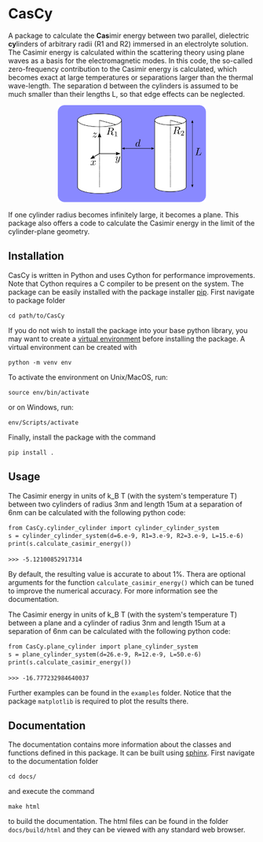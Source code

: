 # CasCy
A package to calculate the **Cas**imir energy between two parallel, dielectric **cy**linders of arbitrary radii (R1 and R2) immersed in an electrolyte solution.
The Casimir energy is calculated within the scattering theory using plane waves as a basis for the electromagnetic modes.
In this code, the so-called zero-frequency contribution to the Casimir energy is calculated, which becomes exact at large temperatures or
separations larger than the thermal wave-length.
The separation d between the cylinders is assumed to be much smaller than their lengths L, so that edge effects can be neglected.


<p align="center">
  <img src="images/geometry.svg" height="60%" width="60%" >
</p>

If one cylinder radius becomes infinitely large, it becomes a plane. This package also offers a code to calculate the Casimir energy in the limit of the cylinder-plane geometry.

## Installation

CasCy is written in Python and uses Cython for performance improvements. Note that Cython requires a C compiler to be present on the system.
The package can be easily installed with the package installer [pip](https://pypi.org/project/pip/). First navigate to package folder
```
cd path/to/CasCy
```
If you do not wish to install the package into your base python library, you may want to create a [virtual environment](https://docs.python.org/3/tutorial/venv.html) before installing the package. A virtual environment can be created with
```
python -m venv env
```
To activate the environment on Unix/MacOS, run:
```
source env/bin/activate
```
or on Windows, run:
```
env/Scripts/activate
```

Finally, install the package with the command
```
pip install .
```

## Usage

The Casimir energy in units of k_B T (with the system's temperature T) between two cylinders of radius 3nm and length 15um at a separation of 6nm can be calculated with the following python code:

```
from CasCy.cylinder_cylinder import cylinder_cylinder_system
s = cylinder_cylinder_system(d=6.e-9, R1=3.e-9, R2=3.e-9, L=15.e-6)
print(s.calculate_casimir_energy())

>>> -5.12100852917314
```
By default, the resulting value is accurate to about 1%. Thera are optional arguments for the function
`calculate_casimir_energy()` which can be tuned to improve the numerical accuracy. For more information see the
documentation.


The Casimir energy in units of k_B T (with the system's temperature T) between a plane and a cylinder of radius 3nm and length 15um at a separation of 6nm can be calculated with the following python code:

```
from CasCy.plane_cylinder import plane_cylinder_system
s = plane_cylinder_system(d=26.e-9, R=12.e-9, L=50.e-6)
print(s.calculate_casimir_energy())

>>> -16.777232984640037
```
Further examples can be found in the `examples` folder. Notice that the package `matplotlib` is required to plot the results there.

## Documentation

The documentation contains more information about the classes and functions defined in this package.
It can be built using [sphinx](https://www.sphinx-doc.org/en/master/).
First navigate to the documentation folder
```
cd docs/
```
and execute the command
```
make html
```
to build the documentation. The html files can be found in the folder `docs/build/html` and they can be viewed with any standard web browser.

